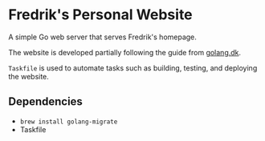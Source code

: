 # Fredrik's Personal Website

A simple Go web server that serves Fredrik's homepage.

The website is developed partially following the guide from [golang.dk](https://golang.dk/).

`Taskfile` is used to automate tasks such as building, testing, and deploying the website.

## Dependencies

- `brew install golang-migrate`
- Taskfile
